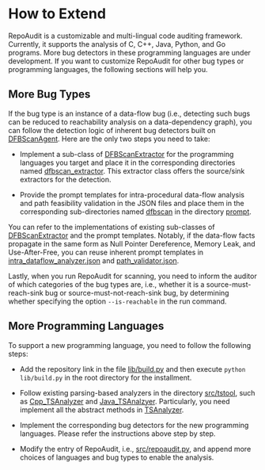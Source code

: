 # How to Extend

RepoAudit is a customizable and multi-lingual code auditing framework. Currently, it supports the analysis of C, C++, Java, Python, and Go programs.
More bug detectors in these programming languages are under development.
If you want to customize RepoAudit for other bug types or programming languages, the following sections will help you.

## More Bug Types

If the bug type is an instance of a data-flow bug (i.e., detecting such bugs can be reduced to reachability analysis on a data-dependency graph),
you can follow the detection logic of inherent bug detectors built on [DFBScanAgent](https://github.com/PurCL/RepoAudit/tree/main/src/agent/dfbscan.py).
Here are the only two steps you need to take:

- Implement a sub-class of [DFBScanExtractor](https://github.com/PurCL/RepoAudit/tree/main/src/tstool/dfbscan_extractor/dfbscan_extractor.py) for the programming languages you target and place it in the corresponding directories named [dfbscan_extractor](https://github.com/PurCL/RepoAudit/tree/main/src/tstool/dfbscan_extractor/dfbscan_extractor.py). This extractor class offers the source/sink extractors for the detection. 

- Provide the prompt templates for intra-procedural data-flow analysis and path feasibility validation in the JSON files and place them in the corresponding sub-directories named [dfbscan](https://github.com/PurCL/RepoAudit/tree/main/src/prompt/Cpp/dfbscan/) in the directory [prompt](https://github.com/PurCL/RepoAudit/tree/main/src/prompt/).

You can refer to the implementations of existing sub-classes of [DFBScanExtractor](https://github.com/PurCL/RepoAudit/tree/main/src/tstool/dfbscan_extractor/dfbscan_extractor.py) and the prompt templates. Notably, if the data-flow facts propagate in the same form as Null Pointer Dereference, Memory Leak, and Use-After-Free, you can reuse inherent prompt templates in [intra_dataflow_analyzer.json](https://github.com/PurCL/RepoAudit/tree/main/src/prompt/Cpp/dfbscan/intra_dataflow_analyzer.json) and [path_validator.json](https://github.com/PurCL/RepoAudit/tree/main/src/prompt/Cpp/dfbscan/path_validator.json).

Lastly, when you run RepoAudit for scanning, you need to inform the auditor of which categories of the bug types are, i.e., whether it is a source-must-reach-sink bug or source-must-not-reach-sink bug, by determining whether specifying the option `--is-reachable` in the run command.

## More Programming Languages

To support a new programming language, you need to follow the following steps:

- Add the repository link in the file [lib/build.py](https://github.com/PurCL/RepoAudit/tree/main/lib/build.py) and then execute `python lib/build.py` in the root directory for the installment.

- Follow existing parsing-based analyzers in the directory [src/tstool](https://github.com/PurCL/RepoAudit/tree/main/src/tstool), such as [Cpp_TSAnalyzer](https://github.com/PurCL/RepoAudit/tree/main/src/tstool/analyzer/Cpp_TS_analyzer.py) and [Java_TSAnalzyer](https://github.com/PurCL/RepoAudit/tree/main/src/tstool/analyzer/Cpp_TS_analyzer.py). Particularly, you need implement all the abstract methods in [TSAnalyzer](https://github.com/PurCL/RepoAudit/tree/main/src/tstool/).

- Implement the corresponding bug detectors for the new programming languages. Please refer the instructions above step by step.

- Modify the entry of RepoAudit, i.e., [src/repoaudit.py](https://github.com/PurCL/RepoAudit/tree/main/src/repoaudit.py), and append more choices of languages and bug types to enable the analysis.

